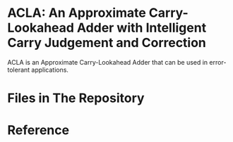 # ACLA: An Approximate Carry-Lookahead Adder with Intelligent Carry Judgement and Correction

ACLA is an Approximate Carry-Lookahead Adder that can be used in error-tolerant applications.

# Files in The Repository
# Reference
